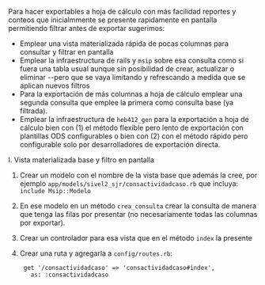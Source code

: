 Para hacer exportables a hoja de cálculo con más facilidad reportes y conteos
que inicialmmente se presente rapidamente en pantalla permitiendo filtrar antes de exportar sugerimos:

* Emplear una vista materializada rápida de pocas columnas para consultar y filtrar en pantalla
* Emplear la infraestructura de rails y `msip` sobre esa consulta como si fuera una tabla usual aunque sin posibilidad de crear, actualizar o eliminar --pero que se vaya limitando y refrescando a medida que se aplican nuevos filtros
* Para la exportación de más columnas a hoja de cálculo emplear una segunda consulta que emplee la primera como consulta base (ya filtrada).
* Emplear la infraestructura de `heb412_gen` para la exportación a hoja de cálculo bien con (1) el método flexible pero lento de exportación con plantillas ODS configurables o bien con (2) con el método rápido pero configurable solo por desarrolladores de exportación directa.


I. Vista materializada base y filtro en pantalla

1. Crear un modelo con el nombre de la vista base que además la cree, por ejemplo
  `app/models/sivel2_sjr/consactividadcaso.rb` que incluya: `include Msip::Modelo`

2. En ese modelo en un método `crea_consulta` crear la consulta de manera
que tenga las filas por presentar (no necesariamente  todas las columnas por exportar).

3. Crear un controlador para esa vista que en el método `index` la presente

4. Crear una ruta y agregarla a `config/routes.rb`:

        get '/consactividadcaso' => 'consactividadcaso#index',
          as: :consactividadcaso

